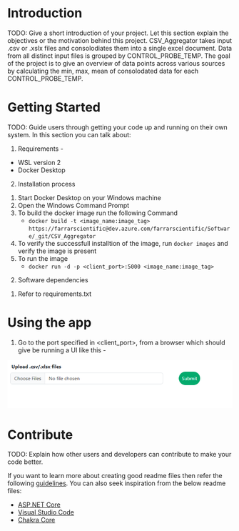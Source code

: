 # Introduction 
TODO: Give a short introduction of your project. Let this section explain the objectives or the motivation behind this project. 
CSV_Aggregator takes input .csv or .xslx files and consolodiates them into a single excel document. Data from all distinct input files is grouped by CONTROL_PROBE_TEMP.
The goal of the project is to give an overview of data points across various sources by calculating the min, max, mean of consolodated data for each CONTROL_PROBE_TEMP.


# Getting Started
TODO: Guide users through getting your code up and running on their own system. In this section you can talk about:
1. Requirements - 
* WSL version 2
* Docker Desktop

2. Installation process
1) Start Docker Desktop on your Windows machine
2) Open the Windows Command Prompt
3) To build the docker image run the following Command 
    * ```docker build -t <image_name:image_tag> https://farrarscientific@dev.azure.com/farrarscientific/Software/_git/CSV_Aggregator```
4) To verify the successfull installtion of the image, run ```docker images``` and verify the image is present
5) To run the image
    * ```docker run -d -p <client_port>:5000 <image_name:image_tag>```

2.	Software dependencies
1) Refer to requirements.txt

# Using the app
1. Go to the port specified in <client_port>, from a browser which should give be running a UI like this - 

![Home Page](home_page.png "home page")

# Contribute
TODO: Explain how other users and developers can contribute to make your code better. 

If you want to learn more about creating good readme files then refer the following [guidelines](https://docs.microsoft.com/en-us/azure/devops/repos/git/create-a-readme?view=azure-devops). You can also seek inspiration from the below readme files:
- [ASP.NET Core](https://github.com/aspnet/Home)
- [Visual Studio Code](https://github.com/Microsoft/vscode)
- [Chakra Core](https://github.com/Microsoft/ChakraCore)
